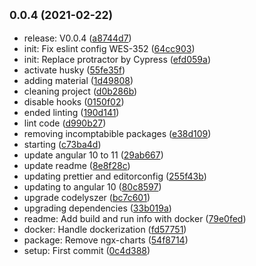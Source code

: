## <small>0.0.4 (2021-02-22)</small>

* release: V0.0.4 ([a8744d7](https://github.com/larbish/angular9-universal-skeleton/commit/a8744d7))
* init: Fix eslint config WES-352 ([64cc903](https://github.com/larbish/angular9-universal-skeleton/commit/64cc903))
* init: Replace protractor by Cypress ([efd059a](https://github.com/larbish/angular9-universal-skeleton/commit/efd059a))
* activate husky ([55fe35f](https://github.com/larbish/angular9-universal-skeleton/commit/55fe35f))
* adding material ([1d49808](https://github.com/larbish/angular9-universal-skeleton/commit/1d49808))
* cleaning project ([d0b286b](https://github.com/larbish/angular9-universal-skeleton/commit/d0b286b))
* disable hooks ([0150f02](https://github.com/larbish/angular9-universal-skeleton/commit/0150f02))
* ended linting ([190d141](https://github.com/larbish/angular9-universal-skeleton/commit/190d141))
* lint code ([d990b27](https://github.com/larbish/angular9-universal-skeleton/commit/d990b27))
* removing incomptabible packages ([e38d109](https://github.com/larbish/angular9-universal-skeleton/commit/e38d109))
* starting ([c73ba4d](https://github.com/larbish/angular9-universal-skeleton/commit/c73ba4d))
* update angular 10 to 11 ([29ab667](https://github.com/larbish/angular9-universal-skeleton/commit/29ab667))
* update readme ([8e8f28c](https://github.com/larbish/angular9-universal-skeleton/commit/8e8f28c))
* updating prettier and editorconfig ([255f43b](https://github.com/larbish/angular9-universal-skeleton/commit/255f43b))
* updating to angular 10 ([80c8597](https://github.com/larbish/angular9-universal-skeleton/commit/80c8597))
* upgrade codelyszer ([bc7c601](https://github.com/larbish/angular9-universal-skeleton/commit/bc7c601))
* upgrading dependencies ([33b019a](https://github.com/larbish/angular9-universal-skeleton/commit/33b019a))
* readme: Add build and run info with docker ([79e0fed](https://github.com/larbish/angular9-universal-skeleton/commit/79e0fed))
* docker: Handle dockerization ([fd57751](https://github.com/larbish/angular9-universal-skeleton/commit/fd57751))
* package: Remove ngx-charts ([54f8714](https://github.com/larbish/angular9-universal-skeleton/commit/54f8714))
* setup: First commit ([0c4d388](https://github.com/larbish/angular9-universal-skeleton/commit/0c4d388))



